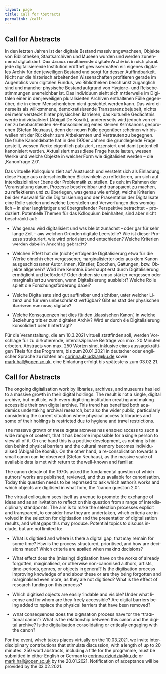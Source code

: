 ```yaml
---
layout: page
title: Call for Abstracts
permalink: /call/
---
```


<div class="language-container">
<section lang="de" markdown="1">

# Call for Abstracts

In den letzten Jahren ist der digitale Bestand massiv angewachsen, Objekte von Bibliotheken, Staatsarchiven und Museen wurden und werden zunehmend digitalisiert. Das daraus resultierende digitale Archiv ist in sich plural: jede digitalisierende Institution eröffnet gewissermaßen ein eigenes digitales Archiv für den jeweiligen Bestand und sorgt für dessen Auffindbarkeit. Nicht nur die historisch arbeitenden Wissenschaften profitieren gerade im Augenblick vom digitalen Fundus, wo Bibliotheken beschränkt zugänglich sind und mancher physische Bestand aufgrund von Hygiene- und Reisebestimmungen unerreichbar ist.
Das Individuum sieht sich mittlerweile im Digitalen einer in den jeweiligen pluralisierten Archiven enthaltenen Fülle gegenüber, die in einem Menschenleben nicht gesichtet werden kann. Das wird einerseits als willkommene, demokratisierende Transparenz bejubelt, nichts sei mehr versteckt hinter physischen Barrieren, das kulturelle Gedächtnis werde individualisiert (Abigail De Kosnik), andererseits wird jedoch von einer zu beobachtenden Re-Konsolidierung eines kleinen Kernkanons gesprochen (Stefan Neuhaus), denn der neuen Fülle gegenüber scheinen wir bisweilen mit der Rückkehr zum Altbekannten und Vertrauten zu begegnen.
Die frühe Kanondebatte hat in den 1970er Jahren die grundlegende Frage gestellt, wessen Werke eigentlich publiziert, rezensiert und damit potentiell kanonisiert werden. Aktualisiert muss diese Frage heute lauten, wessen Werke und welche Objekte in welcher Form wie digitalisiert werden – die ‚Kanonfrage 2.0‘.

Das virtuelle Kolloquium zielt auf Austausch und versteht sich als Einladung, diese Frage aus unterschiedlichen Blickwinkeln zu reflektieren, um sich auf interdisziplinärer Ebene der Problematik zu stellen. Es geht im Rahmen der Veranstaltung darum, Prozesse beschreibbar und transparent zu machen, zu reflektieren und zu überlegen, was genau wie erfolgt, welche Kriterien bei der Auswahl für die Digitalisierung und der Präsentation der Digitalisate eine Rolle spielen und welche Leerstellen und Verwerfungen dies womöglich – in eher langfristiger und übergreifender Perspektive betrachtet – produziert. Potentielle Themen für das Kolloquium beinhalten, sind aber nicht beschränkt auf:

* Was genau wird digitalisiert und was bleibt zunächst – oder gar für sehr lange Zeit – aus welchen Gründen digitale Leerstelle? Wie ist dieser Prozess strukturiert, wie wird priorisiert und entschieden? Welche Kriterien werden dabei in Anschlag gebracht?

* Welchen Effekt hat die (nicht-)erfolgende Digitalisierung etwa für die Werke ohnehin eher vergessener, marginalisierter oder aus dem Kanon ausgeschlossener Autor_innen, Künstler, Epochen, Gattungen, bzw. Objekte allgemein? Wird ihre Kenntnis überhaupt erst durch Digitalisierung ermöglicht und befördert? Oder drohen sie umso stärker vergessen oder marginalisiert zu werden, wenn Digitalisierung ausbleibt? Welche Rolle spielt die Forschungsförderung dabei?

* Welche Digitalisate sind gut auffindbar und sichtbar, unter welcher Lizenz und für wen unbeschränkt verfügbar? Gibt es statt der physischen Barrieren nun neue, digitale?

* Welche Konsequenzen hat dies für den ‚klassischen Kanon‘, in welche Beziehung tritt er zum digitalen Archiv? Wird er durch die Digitalisierung konsolidiert oder hinterfragt?

Für die Veranstaltung, die am 10.3.2021 virtuell stattfinden soll, werden Vorschläge für zu diskutierende, interdisziplinäre Beiträge von max. 20 Minuten erbeten. Abstracts von max. 250 Worten sind, inklusive eines aussagekräftigen Titels für das Programm, bis zum 20.01.2021 in deutscher oder englischer Sprache zu richten an: [corinna.dziudzia@ku.de](mailto:corinna.dziudzia@ku.de) sowie [mark.hall@open.ac.uk](mailto:mark.hall@open.ac.uk), eine Einladung erfolgt bis spätestens zum 03.02.21.
</section>

<section lang="en" markdown="1">

# Call for Abstracts

The ongoing digitalisation work by libraries, archives, and museums has led to a massive growth in their digital holdings. The result is not a single, digital archive, but multiple, with every digitising institution creating and making accessible their own digital archive. This trend has benefited both academics undertaking archival research, but also the wider public, particularly considering the current situation where physical access to libraries and some of their holdings is restricted due to hygiene and travel restrictions.

The massive growth of these digital archives has enabled access to such a wide range of content, that it has become impossible for a single person to view all of it. On one hand this is a positive development, as nothing is hidden behind physical barriers and the cultural memory becomes individualised (Abigail De Kosnik). On the other hand, a re-consolidation towards a small canon can be observed (Stefan Neuhaus), as the massive scale of available data is met with  return to the well-known and familiar.

The canon debate of the 1970s asked the fundamental question of which authors’ works are published, reviewed, and thus available for canonisation. Today this question needs to be rephrased to ask which author’s works and which objects are digitised in what form,  the “canon question 2.0”.

The virtual colloquium sees itself as a venue to promote the exchange of ideas and as an invitation to reflect on this question from a range of interdisciplinary standpoints. The aim is to make the selection processes explicit and transparent, to consider how they are undertaken, which criteria are involved in the selection for digitisation and the presentation of digitalisation results, and what gaps this may produce. Potential topics to discuss include, but are not limited to:

* What is digitised and where is there a digital gap, that may remain for some time? How is the process structured, prioritised, and how are decisions made? Which criteria are applied when making decisions?

* What effect does the (missing) digitisation have on the works of already forgotten, marginalised, or otherwise non-canonised authors, artists, time-periods, genres, or objects in general? Is the digitisation process improving knowledge of and about these or are they being forgotten and marginalised even more, as they are not digitised? What is the effect of research funding on this process?

* Which digitised objects are easily findable and visible? Under what license and for whom are they freely accessible? Are digital barriers being added to replace the physical barriers that have been removed?

* What consequences does the digitisation process have for the “traditional canon”? What is the relationship between this canon and the digital archive? Is the digitalisation consolidating or critically engaging with the canon?

For the event, which takes places virtually on the 10.03.2021, we invite interdisciplinary contributions that stimulate discussion, with a length of up to 20 minutes. 250 word abstracts, including a title for the programme, must be submitted in either English or German to [corinna.dziudzia@ku.de](mailto:corinna.dziudzia@ku.de) or [mark.hall@open.ac.uk](mailto:mark.hall@open.ac.uk) by the 20.01.2021. Notification of acceptance will be provided by the 03.02.2021.
</section>
</div>
